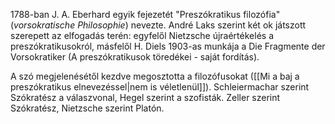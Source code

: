1788-ban J. A. Eberhard egyik fejezetét "Preszókratikus filozófia" (*vorsokratische Philosophie*) nevezte. André Laks szerint két ok játszott szerepett az elfogadás terén: egyfelől Nietzsche újraértékelés a preszókratikusokról, másfelől H. Diels 1903-as munkája a Die Fragmente der Vorsokratiker (A preszókratikusok töredékei - saját fordítás).

A szó megjelenésétől kezdve megosztotta a filozófusokat ([[Mi a baj a preszókratikus elnevezéssel|nem is véletlenül]]). Schleiermachar szerint Szókratész a válaszvonal, Hegel szerint a szofisták. Zeller szerint Szókratész, Nietzsche szerint Platón. 